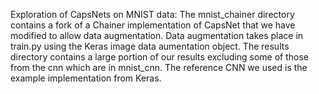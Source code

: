 Exploration of CapsNets on MNIST data:
The mnist\_chainer directory contains a fork of a Chainer implementation of CapsNet that we have modified to allow data augmentation. Data augmentation takes place in train.py using the Keras image data aumentation object. The results directory contains a large portion of our results excluding some of those from the cnn which are in mnist\_cnn. The reference CNN we used is the example implementation from Keras. 
